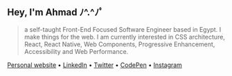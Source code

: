## Hey, I'm Ahmad ﾉ^.^ﾉﾟ

> a self-taught Front-End Focused Software Engineer based in Egypt. I make things for the web. I am currently interested in CSS architecture, React, React Native, Web Components, Progressive Enhancement, Accessibility and Web Performance.

[Personal website](https://ahmadnasr.net) • [LinkedIn](https://www.linkedin.com/in/ahmadnasrhosna/) • [Twitter](https://twitter.com/AhmadNasrHosna) • [CodePen](https://www.codepen.io/ahmadnasr) • [Instagram](https://www.instagram.com/ahmadnasrhosna/)
